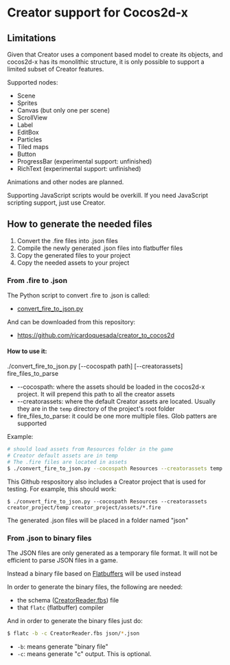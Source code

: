 # Creator support for Cocos2d-x

## Limitations

Given that Creator uses a component based model to create its objects, and
cocos2d-x has its monolithic structure, it is only possible to support a limited
subset of Creator features.

Supported nodes:

* Scene
* Sprites
* Canvas (but only one per scene)
* ScrollView
* Label
* EditBox
* Particles
* Tiled maps
* Button
* ProgressBar (experimental support: unfinished)
* RichText (experimental support: unfinished)


Animations and other nodes are planned.

Supporting JavaScript scripts would be overkill. If you need JavaScript scripting
support, just use Creator.


## How to generate the needed files


1. Convert the .fire files into .json files
2. Compile the newly generated .json files into flatbuffer files
3. Copy the generated files to your project
4. Copy the needed assets to your project


### From .fire to .json

The Python script to convert .fire to .json is called:

* [convert_fire_to_json.py](https://github.com/ricardoquesada/creator_to_cocos2d/blob/master/convert_fire_to_json.py)

And can be downloaded from this repository:

* https://github.com/ricardoquesada/creator_to_cocos2d


#### How to use it:

./convert_fire_to_json.py \[--cocospath path\] \[--creatorassets\] fire_files_to_parse

* --cocospath: where the assets should be loaded in the cocos2d-x project. It will prepend this path to all the creator assets
* --creatorassets: where the default Creator assets are located. Usually they are in the `temp` directory of the project's root folder
* fire_files_to_parse: it could be one more multiple files. Glob patters are supported

Example:

```sh
# should load assets from Resources folder in the game
# Creator default assets are in temp
# The .fire files are located in assets
$ ./convert_fire_to_json.py --cocospath Resources --creatorassets temp assets/*.fire
```

This Github respository also includes a Creator project that is used for testing. For example, this should work:

```
$ ./convert_fire_to_json.py --cocospath Resources --creatorassets creator_project/temp creator_project/assets/*.fire
```

The generated .json files will be placed in a folder named "json"


### From .json to binary files

The JSON files are only generated as a temporary file format. It will not be efficient to parse JSON files
in a game.

Instead a binary file based on [Flatbuffers](https://google.github.io/flatbuffers/) will be used instead

In order to generate the binary files, the following are needed:

* the schema ([CreatorReader.fbs]()) file
* that `flatc` (flatbuffer) compiler

And in order to generate the binary files just do:

```sh
$ flatc -b -c CreatorReader.fbs json/*.json
```

* `-b`: means generate "binary file"
* `-c`: means generate "c" output. This is optional.


